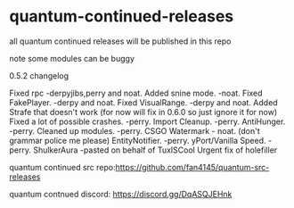 # quantum-continued-releases
all quantum continued releases will be published in this repo

note some modules can be buggy

0.5.2 changelog

Fixed rpc -derpyjibs,perry and noat.
Added snine mode. -noat.
Fixed FakePlayer. -derpy and noat.
Fixed VisualRange. -derpy and noat.
Added Strafe that doesn't work (for now will fix in 0.6.0 so just ignore it for now)
Fixed a lot of possible crashes. -perry.
Import Cleanup. -perry.
AntiHunger. -perry.
Cleaned up modules. -perry.
CSGO Watermark - noat. (don't grammar police me please)
EntityNotifier. -perry.
yPort/Vanilla Speed. -perry.
ShulkerAura -pasted on behalf of TuxISCool
Urgent fix of holefiller




quantum continued src repo:https://github.com/fan4145/quantum-src-releases

quantum contnued discord: https://discord.gg/DqASQJEHnk
